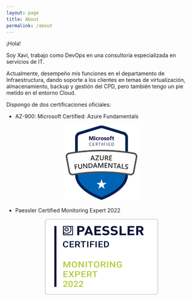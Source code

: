 ```yaml
---
layout: page
title: About
permalink: /about
---
```


¡Hola! 

Soy Xavi, trabajo como DevOps en una consultoría especializada en servicios de IT. 

Actualmente, desempeño mis funciones en el departamento de Infraestructura, dando soporte a los clientes en temas de virtualización, almacenamiento, backup y gestión del CPD, pero también tengo un pie metido en el entorno Cloud.

Dispongo de dos certificaciones oficiales:

- AZ-900: Microsoft Certified: Azure Fundamentals 

<p align="center">
<img src="assets/image/az900.png" width="200" height="200">
</p>

- Paessler Certified Monitoring Expert 2022

<p align="center">
<img src="assets/image/badge_certified-monitoring-expert-2022.png" width="300" height="200">
</p>
